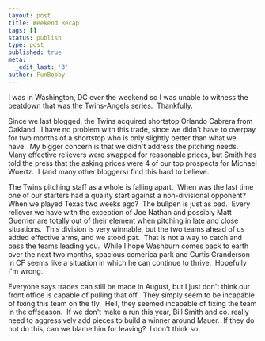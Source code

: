 ```yaml
---
layout: post
title: Weekend Recap
tags: []
status: publish
type: post
published: true
meta:
  _edit_last: '3'
author: FunBobby
---
```

I was in Washington, DC over the weekend so I was unable to witness the beatdown that was the Twins-Angels series.  Thankfully.

Since we last blogged, the Twins acquired shortstop Orlando Cabrera from Oakland.  I have no problem with this trade, since we didn't have to overpay for two months of a shortstop who is only slightly better than what we have.  My bigger concern is that we didn't address the pitching needs.  Many effective relievers were swapped for reasonable prices, but Smith has told the press that the asking prices were 4 of our top prospects for Michael Wuertz.  I (and many other bloggers) find this hard to believe. 

The Twins pitching staff as a whole is falling apart.  When was the last time one of our starters had a quality start against a non-divisional opponent?  When we played Texas two weeks ago?  The bullpen is just as bad.  Every reliever we have with the exception of Joe Nathan and possibly Matt Guerrier are totally out of their element when pitching in late and close situations.  This division is very winnable, but the two teams ahead of us added effective arms, and we stood pat.  That is not a way to catch and pass the teams leading you.  While I hope Washburn comes back to earth over the next two months, spacious comerica park and Curtis Granderson in CF seems like a situation in which he can continue to thrive.  Hopefully I'm wrong. 

Everyone says trades can still be made in August, but I just don't think our front office is capable of pulling that off.  They simply seem to be incapable of fixing this team on the fly.  Hell, they seemed incapable of fixing the team in the offseason.  If we don't make a run this year, Bill Smith and co. really need to aggressively add pieces to build a winner around Mauer.  If they do not do this, can we blame him for leaving?  I don't think so.
